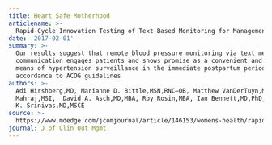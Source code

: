 ```yaml
---
title: Heart Safe Motherhood
articlename: >-
  Rapid-Cycle Innovation Testing of Text-Based Monitoring for Management of Postpartum Hypertension
date: '2017-02-01'
summary: >-
  Our results suggest that remote blood pressure monitoring via text message
  communication engages patients and shows promise as a convenient and effective
  means of hypertension surveillance in the immediate postpartum period, in
  accordance to ACOG guidelines
authors: >-
  Adi Hirshberg,MD, Marianne D. Bittle,MSN,RNC–OB, Matthew VanDerTuyn,MID, Katy
  Mahraj,MSI,  David A. Asch,MD,MBA, Roy Rosin,MBA, Ian Bennett,MD,PhD, Sindhu
  K. Srinivas,MD,MSCE
source: >-
  https://www.mdedge.com/jcomjournal/article/146153/womens-health/rapid-cycle-innovation-testing-text-based-monitoring
journal: J of Clin Out Mgmt.
---
```


